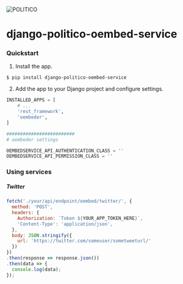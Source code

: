 ![POLITICO](https://rawgithub.com/The-Politico/src/master/images/logo/badge.png)

# django-politico-oembed-service

### Quickstart

1. Install the app.

  ```
  $ pip install django-politico-oembed-service
  ```

2. Add the app to your Django project and configure settings.

  ```python
  INSTALLED_APPS = [
      # ...
      'rest_framework',
      'oembeder',
  ]

  #########################
  # oembeder settings

  OEMBEDSERVICE_API_AUTHENTICATION_CLASS = ''
  OEMBEDSERVICE_API_PERMISSION_CLASS = ''
  ```


### Using services

##### Twitter

```javascript
fetch('./your/api/endpoint/oembed/twitter/', {
  method: 'POST',
  headers: {
    Authorization: `Token ${YOUR_APP_TOKEN_HERE}`,
    'Content-Type': 'application/json',
  },
  body: JSON.stringify({
    url: 'https://twitter.com/someuser/sometweeturl/'
  })
})
.then(response => response.json())
.then(data => {
  console.log(data);
});
```
